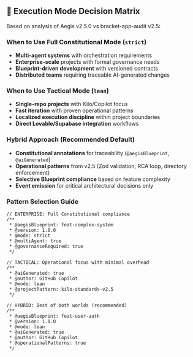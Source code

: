 <!--
@aegisFrameworkVersion: 2.5.0
@intent: Template section for agent instructions
@context: Modular content for framework instruction generation
-->

## 🎯 **Execution Mode Decision Matrix**

Based on analysis of Aegis v2.5.0 vs bracket-app-audit v2.5:

### When to Use Full Constitutional Mode (`strict`)

- **Multi-agent systems** with orchestration requirements
- **Enterprise-scale** projects with formal governance needs
- **Blueprint-driven development** with versioned contracts
- **Distributed teams** requiring traceable AI-generated changes

### When to Use Tactical Mode (`lean`)

- **Single-repo projects** with Kilo/Copilot focus
- **Fast iteration** with proven operational patterns
- **Localized execution discipline** within project boundaries
- **Direct Lovable/Supabase integration** workflows

### Hybrid Approach (Recommended Default)

- **Constitutional annotations** for traceability (`@aegisBlueprint`, `@aiGenerated`)
- **Operational patterns** from v2.5 (Zod validation, RCA loop, directory enforcement)
- **Selective Blueprint compliance** based on feature complexity
- **Event emission** for critical architectural decisions only

### Pattern Selection Guide

```
// ENTERPRISE: Full Constitutional compliance
/**
 * @aegisBlueprint: feat-complex-system
 * @version: 1.0.0
 * @mode: strict
 * @multiAgent: true
 * @governanceRequired: true
 */

// TACTICAL: Operational focus with minimal overhead
/**
 * @aiGenerated: true
 * @author: GitHub Copilot
 * @mode: lean
 * @projectPattern: kilo-standards-v2.5
 */

// HYBRID: Best of both worlds (recommended)
/**
 * @aegisBlueprint: feat-user-auth
 * @version: 1.0.0
 * @mode: lean
 * @aiGenerated: true
 * @author: GitHub Copilot
 * @operationalPatterns: true
 */
```
